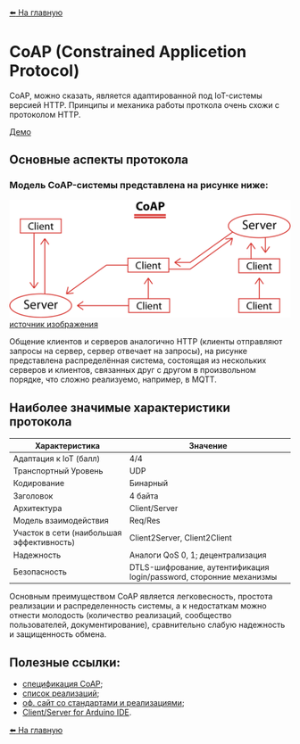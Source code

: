 [:arrow_left: На главную](/README.md)

# CoAP (Constrained Applicetion Protocol)

CoAP, можно сказать, является адаптированной под IoT-системы версией HTTP. Принципы и механика работы проткола очень схожи с протоколом HTTP.

[Демо](coap/demo/README.md)

## Основные аспекты протокола

### Модель CoAP-системы представлена на рисунке ниже:

![CoAP System Structure](../media/coap/sys-structure.png)
[источник изображения](https://www.pickdata.net/news/mqtt-vs-coap-best-iot-protocol)

Общение клиентов и серверов аналогично HTTP (клиенты отправляют запросы на сервер, сервер отвечает на запросы), на рисунке представлена распределённая система, состоящая из нескольких серверов и клиентов, связанных друг с другом в произвольном порядке, что сложно реализуемо, например, в MQTT.

## Наиболее значимые характеристики протокола

|   Характеристика  |   Значение    |
|----               |----
|   Адаптация к IoT (балл)    |   4/4 |
|   Транспортный Уровень    |   UDP |
|   Кодирование    |    Бинарный    |
|   Заголовок    |    4 байта    |
|   Архитектура    |    Client/Server    |
|   Модель взаимодействия    |    Req/Res    |
|   Участок в сети (наибольшая эффективность)    |    Client2Server, Client2Client    |
|   Надежность    |    Аналоги QoS 0, 1; децентрализация    |
|   Безопасность    |    DTLS-шифрование, аутентификация login/password, сторонние механизмы    |

Основным преимуществом CoAP является легковесность, простота реализации и распределенность системы, а к недостаткам можно отнести молодость (количество реализаций, сообщество пользователей, документирование), сравнительно слабую надежность и защищенность обмена.

## Полезные ссылки:
* [спецификация CoAP](https://datatracker.ietf.org/doc/html/rfc7252);
* [список реализаций](https://en.wikipedia.org/wiki/Constrained_Application_Protocol#Implementations);
* [оф. сайт со стандартами и реализациями](https://coap.technology);
* [Client/Server for Arduino IDE](https://github.com/automote/ESP-CoAP).

[:arrow_left: На главную](/README.md)


